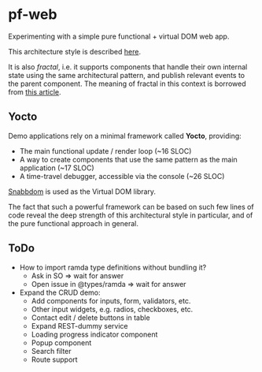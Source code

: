 # pf-web
Experimenting with a simple pure functional + virtual DOM web app.

This architecture style is described
[here](https://github.com/paldepind/functional-frontend-architecture).

It is also _fractal_, i.e. it supports components that handle their own internal state using the same architectural pattern, and publish relevant events to the parent component. The meaning of fractal in this context is borrowed from [this article](http://staltz.com/unidirectional-user-interface-architectures.html).

## Yocto
Demo applications rely on a minimal framework called **Yocto**, providing:
- The main functional update / render loop (~16 SLOC)
- A way to create components that use the same pattern as the main application (~17 SLOC)
- A time-travel debugger, accessible via the console (~26 SLOC)

[Snabbdom](https://github.com/snabbdom/snabbdom) is used as the Virtual DOM library.

The fact that such a powerful framework can be based on such few lines of code reveal the deep strength of this architectural style in particular, and of the pure functional approach in general.

## ToDo
- How to import ramda type definitions without bundling it?
	- Ask in SO => wait for answer
	- Open issue in @types/ramda => wait for answer
- Expand the CRUD demo:
	- Add components for inputs, form, validators, etc.
	- Other input widgets, e.g. radios, checkboxes, etc.
	- Contact edit / delete buttons in table
	- Expand REST-dummy service
	- Loading progress indicator component
	- Popup component
	- Search filter
	- Route support

